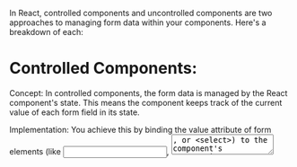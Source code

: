 
In React, controlled components and uncontrolled components are two approaches to managing form data within your components. Here's a breakdown of each:

# Controlled Components:

Concept: In controlled components, the form data is managed by the React component's state. This means the component keeps track of the current value of each form field in its state.

Implementation: You achieve this by binding the value attribute of form elements (like <input>, <textarea>, or <select>) to the component's state using two-way data binding with event handlers. When the user interacts with the form element, the event handler updates the corresponding value in the state, effectively controlling the form data.

Benefits:

Validation: Controlled components provide more control over form data, making it easier to implement validation logic. You can validate the user input within the event handler before updating the state, ensuring only valid data is stored.
Error Handling: Since you control the data, you can easily manage error states and display error messages conditionally based on the validation rules.
Predictability: Controlled components lead to more predictable behavior as the state always reflects the current form data.

Example:

```JavaScript
import { useState } from 'react';

function ControlledForm() {
  const [name, setName] = useState('');

  const handleChange = (event) => {
    setName(event.target.value);
  };

  return (
    <form onSubmit={(e) => e.preventDefault()}>
      <label htmlFor="name">Name: </label>
      <input type="text" id="name" value={name} onChange={handleChange} />
      <button type="submit">Submit</button>
    </form>
  );
}
```

# Uncontrolled Components:

Concept: In uncontrolled components, the form data is managed directly by the DOM elements themselves. You access the form data using refs (created with useRef) that point to the DOM elements.

Implementation: You don't bind the value attribute to the state. Instead, you use event handlers to access the current value from the DOM element using the ref. This approach is simpler but offers less control over the data.

Benefits:

Simplicity: Uncontrolled components can be simpler to set up for very basic forms with minimal validation requirements.
Drawbacks:

Limited Control: Since you don't directly control the data through state, validation and error handling become more challenging. You need to perform these checks within the event handlers when accessing the data from the DOM.

Less Predictable: The state of the form data isn't explicitly managed in the component's state, which can lead to less predictable behavior.

Example:

```JavaScript
import { useRef } from 'react';

function UncontrolledForm() {
  const nameRef = useRef(null);

  const handleSubmit = (event) => {
    event.preventDefault();
    const name = nameRef.current.value;
    // Perform validation or other actions with the form data (name)
  };

  return (
    <form onSubmit={handleSubmit}>
      <label htmlFor="name">Name: </label>
      <input type="text" id="name" ref={nameRef} />
      <button type="submit">Submit</button>
    </form>
  );
}
```
Choosing the Right Approach:

For most cases, controlled components are recommended due to their advantages in validation, error handling, and predictability.
Uncontrolled components might be suitable for very simple forms where validation is minimal and direct DOM manipulation is preferred.
Remember, the best approach depends on the specific needs of your form and the level of control you require over the form data and validation.
